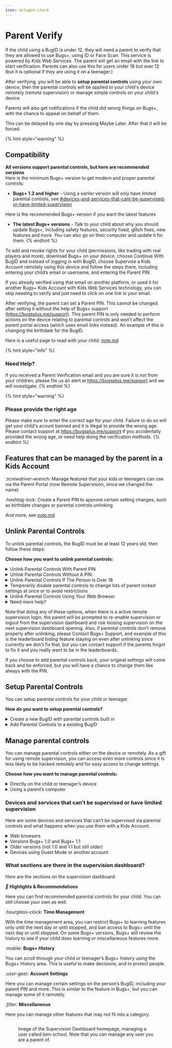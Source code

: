 ```yaml
---
icon: octagon-check
---
```


# Parent Verify

If the child using a BugID is under 12, they will need a parent to verify that they are allowed to use Bugs+, using ID or Face Scan. This service is powered by Kids Web Services. The parent will get an email with the link to start verification. Parents can also use this for users under 18 but over 12 (but it is optional if they are using it on a teenager.)

After verifying, you will be able to **setup parental controls** using your own device, then the parental controls will be applied to your child's device remotely (remote supervision) or manage simple controls on your child‘s device.

Parents will also get notifications if the child did wrong things on Bugs+, with the chance to appeal on behalf of them.

This can be delayed by one day by pressing Maybe Later. After that it will be forced.

{% hint style="warning" %}
## **Compatibility**

**All versions support parental controls, but here are recommended versions**\
Here is the minimum Bugs+ version to get modern and  proper parental controls:

* **Bugs+ 1.2 and higher** - Using a earlier version will only have limited parental controls, see [#devices-and-services-that-cant-be-supervised-or-have-limited-supervision](./#devices-and-services-that-cant-be-supervised-or-have-limited-supervision "mention")

Here is the recommended Bugs+ version if you want the latest features

* **The latest Bugs+ versions** - Talk to your child about why you should update Bugs+, including safety features, security fixed, glitch fixes, new features and more. You can also go on their computer and update it for them.
{% endhint %}

To add and revoke rights for your child (permissions, like trading with real players and more), download Bugs+ on your device, choose Continue With BugID and instead of logging in with BugID, choose Supervise a Kids Account remotely using this device and follow the steps there, including entering your child’s email or username, and entering the Parent PIN.

If you already verified using that email on another platform, or used it for another Bugs+ Kids Account with Kids Web Services technology, you can skip needing to verify and just need to click on one link in your email.

After verifying, the parent can set a Parent PIN. This cannot be changed after setting it without the help of Bugs+ support (https://bugsplus.me/support). This parent PIN is only needed to perform actions on the device relating to parental controls and won’t affect the parent portal access (which uses email links instead). An example of this is changing the birthdate for the BugID.

Here is a useful page to read with your child: [note.md](note.md "mention")

{% hint style="info" %}
### Need Help?

If you received a Parent Verification email and you are sure it is not from your children, please file us an alert at https://bugsplus.me/support and we will investigate.
{% endhint %}

{% hint style="warning" %}
### Please provide the right age

Please make sure to enter the correct age for your child. Failure to do so will get your child's acount banned and it is illegal to provide the wrong age. Please contact support at https://bugsplus.me/support if you accidentally provided the wrong age, or need help doing the verification methods.&#x20;
{% endhint %}

## Features that can be managed by the parent in a Kids Account

<i class="fa-screwdriver-wrench">:screwdriver-wrench:</i> Manage features that your kids or teenagers can use via the Parent Portal (now Remote Supervision, since we changed the name)

<i class="fa-hashtag-lock">:hashtag-lock:</i> Create a Parent PIN to approve certain setting changes, such as birthdate changes or parental controls unlinking

And more, see [note.md](note.md "mention")

## Unlink Parental Controls

To unlink parental controls, the BugID must be at least 12 years old, then follow these steps:

**Choose how you want to unlink parental controls:**

<details>

<summary>Unlink Parental Controls With Parent PIN</summary>

To unlink parental controls with a Parent PIN, follow these steps:

1. Go to the Account tab (the person icon)
2. Press Account Settings
3. Press Parental Controls
4. Press Unlink Parental Controls
5. Press "My Parent Is Here, Next Step" on the popup
6. Enter your Parent PIN
7. Press Approve
8. Press Next
9. On newer versions, you will need to do the parental consent & privacy steps like verifying you are a parent, looking at info and more. Due to privacy and security laws, skipping this will make Bugs+ unusable and erasing data will be required to continue using Bugs+, so make sure not to skip it.
10. Parental Controls will be unlinked!

**Or, use a device that is setup for remote supervision management:**

1. On the supervision homepage, press Account Settings
2. Press About Supervision
3. Press Under Learn More About Parental Controls, press Disable Parental Controls For This Account
4. Enter your Parent PIN
5. Press Approve
6. Press Next
7. Press Sign Out

1) Parental controls will be unlinked, and you will be signed out of the supervision dashboard

{% hint style="info" %}
If Explore Options To Remove Parental Controls or nothing appears instead of remove parental controls, then the account is under 12. Clicking the explore options instead of remove parental controls will ask you to make settings less stricter, wait, or  change the birthdate before unlinking.
{% endhint %}

</details>

<details>

<summary>Unlink Parental Controls Without A PIN</summary>

To unlink parental controls without using a Parent PIN (useful if you forgot the PIN), please note that before the parental controls will be unlinked a siren noise will play on your device at the volume of what you set on your device (so make sure to turn off the volume), and note that the user will get banned until the next day starts as a punishment. To do this, follow these steps:

1. Go to the Account tab (the person icon)
2. Press Account Settings

1) Press Parental Controls
2) Press Unlink Parental Controls
3) Press "Unlink parental controls without parent"
4) Read the note carefully and press "Acknowledge & Unlink Parental Controls"
5) Wait for the 1 minute timer to finish, please don't close the page or window while the timer is on
6) The siren noise will go off, the user will get banned for a day and the parental controls will turn off.

**Changed your mind but the countdown did not finish yet?** Press the Cancel button at the bottom of the countdown to cancel.

{% include "../../.gitbook/includes/parental-controls-unlinking-timer-method.md" %}

If you want to use another BugID or guest mode during the ban time, perform a Quick Restart by pressing the green flag at the top of the screen, while holding down the D key. Continue holding it even while selecting the buttons on the popup. If you see a popup, press the appropriate buttons on it. Then, you should see a Debug Mode instead of the title screen. Stop holding the key, and if you missed, restart those steps. Then, press the Reset button. Press the confirm button that will appear, then Bugs+ should restart. Now you can login to another account, note that you can login to your Kids Account that with the parental controls you have removed after the next day anytime without loosing any save data.

</details>

<details>

<summary>Unlink Parental Controls If The Person Is Over 18</summary>

You can also change your birthdate to over 18 to remove parental controls, this also requires the Parent PIN. Learn more at [change-bugid-account-birthdate.md](../../bugid/change-bugid-account-birthdate.md "mention").

After reaching that age (if you did not use the birthdate changing step it needs to be done manually), we won’t alert you, but you can follow these steps to unlink parental controls:

1. Go to the Account Tab (the person icon)
2. Press Account Settings
3. Press Parental Controls
4. Press Unlink Parental Controls
5. Press Next
6. Press Next again
7. Press Approve
8. Bugs+ will restart and Parental Controls will be removed with a very tiny chance of it being added back by the parent since we may prevent it. Your account won’t get banned, there will be no siren, and there will be no timer!

</details>

<details>

<summary>Temporarily disable parental controls to change lots of parent locked settings at once or to avoid restrictions</summary>

If you only need to remove parental controls for a small amount of time, you can remove it without sitting through the setup process all over again. Please note that the deactivation will expire when Bugs+ is restarted or the green flag icon for restarting is pressed once (not with the D key), and Bugs+ quickly restarts to the title screen. This is for one device, but you can temporarily deactivate it for other devices as well. This also requires the Parent PIN.

**Follow these steps to make a temporary deactivation**:

1. Go to the Account Tab (the person icon)
2. Press Account Settings
3. Press Parental Controls
4. Press Parental Access Mode
5. Enter your PIN
6. Press Approve on the next screen
7. Parental controls will be deactivated.

If you want to re-activate you can restart Bugs+, use the Green Flag icon at the top, or follow these steps:

1. Go to the Account Tab (the person icon)
2. Press Account Settings
3. Press Parental Controls
4. Press Child Mode. This will only appear if parental controls are enabled but deactivated.
5. No other steps needed, you can continue using it just like before you deactivated it

{% hint style="warning" %}
We found out that it won’t work and won’t show up on Bugs+ 1.0 and 1.1, please use the latest version!
{% endhint %}

</details>

<details>

<summary>Unlink Parental Controls Using Your Web Browser</summary>

If all the above fails, you can also remove supervision from your browser. Note that the account will still be banned for a day, but a siren noise won’t play. So we recommend either using the device or using remote supervision if you know the PIN.

Steps (please note this is currently coming soon at the time of writing, it may work it may not work):

1. Go to [Bugs+ Supervision Opt Out - http://bugsplus.me/supervision-opt-out](http://bugsplus.me/supervision-opt-out)
2. Select Next
3. Enter your UserID. You can find this on most AI Summary cards on your profile, by going to Community (cell phone tower icon), click user profiles and click My Profile (if you are using guest mode or another account enter your username \[only works for public profiles for viewing other people’s profiles unless you friended them]) and scroll to the BugAI User AI Summary and locate the userid if displayed after it finished loading. No password will be required.
4. Read what supervision actually means and click Unlink.
5. Read the note saying about the 1 day ban, check the checkboxes and click the OK button.
6. Your devices should get banned and the parental controls should get unlinked. A timer won’t play though.

</details>

<details>

<summary>Need more help?</summary>

You can contact Bugs+ Support for more help. Don’t attempt to mod Bugs+ to unlink it.

</details>

Note that doing any of these options, when there is a active remote supervision login, the parent will be prompted to re-enable supervision or logout from the supervision dashboard and risk loosing supervision on the next supervision dashboard opening. Also, if parental controls don't remove properly after unlinking, please Contact Bugs+ Support, and example of this is the leaderboard hiding feature staying on even after unlinking since currently we don't fix that, but you can contact support if the parents forgot to fix it and you really want to be in the leaderboards.

If you choose to add parental controls back, your original settings will come back and be enforced, but you will have a chance to change them like always with the PIN.

## Setup Parental Controls

You can setup parental controls for your child or teenager.

**How do you want to setup parental controls?**

<details>

<summary>Create a new BugID with parental controls built in</summary>

If you want to create a shiny new BugID for your child that comes with parental controls, simply choose Continue use With BugID on the sign up screen. Is your child currently signed out but is using Guest Mode? Go to the Account tab (the person icon) and press Merge Data To BugID. If you did both of those, choose the birthdate of your child or teenager. Bugs+ supports parental controls for under 18 years old, with no minimum age requirement. Past that age, Bugs+ parental controls may get disabled. Then, verify your age and setup parental controls. Make the most of it by using your computer as the parental controls remote, which grants remote access and more controls.

</details>

<details>

<summary>Add Parental Controls to a existing BugID</summary>

Follow the steps to setup parental controls on a under 18 account:

1. Go to the Account Tab (the person icon)
2. Press Account Settings
3. Press Setup Parental Controls
4. Press Next
5. Press Verify Now and verify your age to verify you are a parent of that child or teenager.
6. One recommendation will popup about choosing who your child can trade with, press Select and change the setting, or press Skip and ignore it.
7. Setup parental controls! Also, consider downloading Bugs+ on your personal laptop and controlling parental controls remotely. (we will even gift you more controls!)

{% hint style="warning" %}
Not supported on Bugs+ 1.0 and 1.1, so make sure to update, but you can still contact support to enable it if you can’t update.
{% endhint %}

</details>

## Manage parental controls

You can manage parental controls either on the device or remotely. As a gift for using remote supervision, you can access even more controls since it is less likely to be hacked remotely and for easy access to change settings.

**Choose how you want to manage parental controls:**

<details>

<summary>Directly on the child or teenager’s device</summary>

You can manage certain parental controls on directly on their device by following the following steps:

1. Go to the Account tab (the person icon)
2. On newer Bugs+ versions, Select Account Settings or on older versions, choose from Settings or Account Settings based on what you want to manage
3. On newer versions, select Parental Controls, or on older versions, select a setting you want to manage like you normally set settings
4. On older versions, Enter your Parent PIN if prompted
5. On newer versions, select a parental controls setting to manage, then Enter your Parent PIN when prompted

{% hint style="info" %}
Some features you are used to seeing won’t show on their device since you need to use remote supervision to access more parental controls
{% endhint %}

### When using their device instead of yours, only these parental controls are available:

<i class="fa-sliders-up">:sliders-up:</i> Configure a limited range of parental settings, such as trading (other configurations may not be available)

<i class="fa-hourglass-clock">:hourglass-clock:</i> Enforce learning features only until the end of the day or until stopped using the Parent PIN (only on some older versions not 1.0 or 1.1, so that’s another reason we encourage you to sign up for the remote supervision)

To unlock more control, consider remotely changing settings alongside changing it directly.

</details>

<details>

<summary>Using a parent’s computer</summary>

Remotely managing parental controls gives more control over their kids and teenagers since they can manage it even when they don’t have their device nearby, and since there is more features.

**On a parent’s computer, follow these steps:**

1. Download Bugs+ if you don’t already have it on your computer
2. Press Continue With BugID
3. Instead of signing in, select Supervise a Kids Account remotely using this device
4. When prompted, enter your kid or teenager’s username or login email
5. Enter the Parent PIN when prompted
6. Press Start
7. A supervision dashboard should show up, manage your settings there

{% hint style="warning" %}
Wondering why controls are not working? Does your child have Bugs+ 1.0 or 1.1? Then only a small amount (1 or 2) of controls remotely supervised will work, and your child may be changing it. For example, using the disabling trades won’t take effect, but friends only mode will work but that’s only who can friend that person not who they can trade with unlike other versions.
{% endhint %}

</details>

### Devices and services that can’t be supervised or have limited supervision

Here are some devices and services that can’t be supervised via parental controls and what happens when you use them with a Kids Account.

<details>

<summary>Web browsers</summary>

Web browsers that are used to login to only a BugID and not a BugID and Bugs+ at the same time can’t be properly supervised with parental controls, so please use your device’s built in controls and block pages that only use web browsers if you care about this (don’t block the Bugs+ login page).

**None of your controls will be enforced if your child uses their browser. Please speak to the supervised user about if it is abused.**

</details>

<details>

<summary>Versions Bugs+ 1.0 and Bugs+ 1.1</summary>

Bugs+ 1.0 and 1.1 only support limited supervision, so please take care when using those versions, and update your version to the latest at https://bugsplus.me/page?p=download since those versions don’t have update alerts. This is since those versions are early versions of Bugs+ and before proper parental controls.

**Here’s the only settings that we enforce on those versions:**

* Built-in required restrictions that everyone has, including no trade directories, and no direct link to the Bugs+ Forum
* Parent PIN for disabling parental controls and changing the birthdate
* Can’t Update? You can change the settings yourself but they can be changed by your supervised user and does not include the dedicated version for parental control purposes

**Other key points that don’t fit into the unenforced restrictions category:**

* Parental controls can’t be added again or added after skipping the parental controls setup at the start without Bugs+ Support on those versions
* The Parental Controls tab won’t be available, so to unlink controls on those versions, go to Account Settings, press Account Details, press Kids Account Settings, and follow the instructions
* Remote supervision will be available to open but won’t be enforced
* Check Your Child’s Bugs+ Version: Your child may of got Bugs+ earlier, since we don’t provide download links to older versions of Bugs+, or they are not deleting the old versions and are using it as a parental controls bypassing system but you can fix it. Make sure there is a notice on the homepage shoeing something like “This BugID Is Supervised Via Bugs+ Parental Controls!”. Don’t see it? Update and check parental controls settings. You can also use the Check For Updates button on the Home tab (the house icon).

</details>

<details>

<summary>Older versions (not 1.0 and 1.1 but still older)</summary>

Parental controls will work just like it used to on older versions, but if you want to use newer controls or encourage more learning with more features, then you are better of installing updates.

</details>

<details>

<summary>Devices using Guest Mode or another account</summary>

Guest Mode devices or other accounts (unless supervised, but parental controls will be separate) won’t have your supervision settings at all, so make sure to talk to your child about it and find parental controls to approve sign ins and sign outs if available, check in your supervision dashboard.

</details>

### What sections are there in the supervision dashboard?

Here are the sections on the supervision dashboard.

<i class="fa-stars">:stars:</i> **Highlights & Recommendations**

Here you can find recommended parental controls for your child. You can still choose your own as well.

<i class="fa-hourglass-clock">:hourglass-clock:</i> **Time Management**

With the time management area, you can restrict Bugs+ to learning features only until the next day or until stopped, and ban access to Bugs+ until the next day or until stopped. On some Bugs+ versions, Bugs+ will review the history to see if your child does learning or miscellaneous features more.

<i class="fa-mobile">:mobile:</i> **Bugs+ History**

You can scroll through your child or teenager’s Bugs+ history using the Bugs+ History area. This is useful to make decisions, and to protect people.

<i class="fa-user-gear">:user-gear:</i> **Account Settings**

Here you can manage certain settings on the person’s BugID, including your parent PIN and more. This is similar to the feature in Bugs+, but you can manage some of it remotely.

<i class="fa-filter">:filter:</i> **Miscellaneous**

Here you can manage other features that may not fit into a category.

<figure><img src="../../.gitbook/assets/Image 1-9-2025 at 2.44 pm.png" alt=""><figcaption><p>Image of the Supervision Dashboard homepage, managing a user called ben-school. Note that you can manage any user you are a parent of.</p></figcaption></figure>
